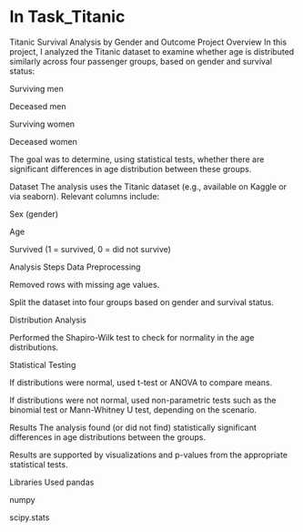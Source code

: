 # In Task_Titanic
Titanic Survival Analysis by Gender and Outcome
Project Overview
In this project, I analyzed the Titanic dataset to examine whether age is distributed similarly across four passenger groups, based on gender and survival status:

Surviving men

Deceased men

Surviving women

Deceased women

The goal was to determine, using statistical tests, whether there are significant differences in age distribution between these groups.

Dataset
The analysis uses the Titanic dataset (e.g., available on Kaggle or via seaborn). Relevant columns include:

Sex (gender)

Age

Survived (1 = survived, 0 = did not survive)

Analysis Steps
Data Preprocessing

Removed rows with missing age values.

Split the dataset into four groups based on gender and survival status.

Distribution Analysis

Performed the Shapiro-Wilk test to check for normality in the age distributions.

Statistical Testing

If distributions were normal, used t-test or ANOVA to compare means.

If distributions were not normal, used non-parametric tests such as the binomial test or Mann-Whitney U test, depending on the scenario.

Results
The analysis found (or did not find) statistically significant differences in age distributions between the groups.

Results are supported by visualizations and p-values from the appropriate statistical tests.

Libraries Used
pandas

numpy

scipy.stats

